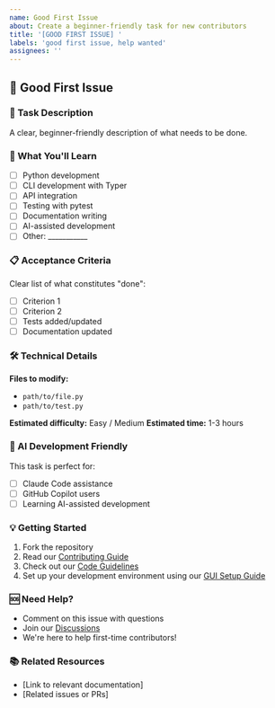 ```yaml
---
name: Good First Issue
about: Create a beginner-friendly task for new contributors
title: '[GOOD FIRST ISSUE] '
labels: 'good first issue, help wanted'
assignees: ''
---
```


## 🔰 Good First Issue

### 📝 Task Description
A clear, beginner-friendly description of what needs to be done.

### 🎯 What You'll Learn
- [ ] Python development
- [ ] CLI development with Typer
- [ ] API integration
- [ ] Testing with pytest
- [ ] Documentation writing
- [ ] AI-assisted development
- [ ] Other: ___________

### 📋 Acceptance Criteria
Clear list of what constitutes "done":
- [ ] Criterion 1
- [ ] Criterion 2
- [ ] Tests added/updated
- [ ] Documentation updated

### 🛠️ Technical Details
**Files to modify:**
- `path/to/file.py`
- `path/to/test.py`

**Estimated difficulty:** Easy / Medium
**Estimated time:** 1-3 hours

### 🤖 AI Development Friendly
This task is perfect for:
- [ ] Claude Code assistance
- [ ] GitHub Copilot users
- [ ] Learning AI-assisted development

### 💡 Getting Started
1. Fork the repository
2. Read our [Contributing Guide](https://github.com/fununnn/aetherpost/blob/main/CONTRIBUTING.md)
3. Check out our [Code Guidelines](https://github.com/fununnn/aetherpost/blob/main/CODE_GUIDELINES.md)
4. Set up your development environment using our [GUI Setup Guide](https://github.com/fununnn/aetherpost/blob/main/GUI_SETUP_GUIDE.md)

### 🆘 Need Help?
- Comment on this issue with questions
- Join our [Discussions](https://github.com/fununnn/aetherpost/discussions)
- We're here to help first-time contributors!

### 📚 Related Resources
- [Link to relevant documentation]
- [Related issues or PRs]